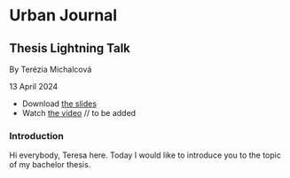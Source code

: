 # Urban Journal

## Thesis Lightning Talk

By Terézia Michalcová

13 April 2024

- Download [the slides](Thesis.pdf)
- Watch [the video]() // to be added


### Introduction

Hi everybody, Teresa here. Today I would like to introduce you to the topic of my bachelor thesis.
